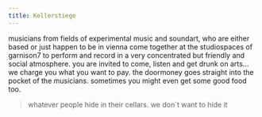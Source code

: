 ```yaml
---
title: Kellerstiege
---
```

musicians from fields of experimental music and soundart, who are either based or just happen to be in vienna come together at the studiospaces of garnison7 to perform and record in a very concentrated but friendly and social atmosphere.
you are invited to come, listen and get drunk on arts...
we charge you what you want to pay. the doormoney goes straight into the pocket of the musicians.
sometimes you might even get some good food too. 

> whatever people hide in their cellars.
> we don´t want to hide it 

